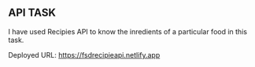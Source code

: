## API TASK

I have used Recipies API to know the inredients of a particular food in this task.

Deployed URL: https://fsdrecipieapi.netlify.app